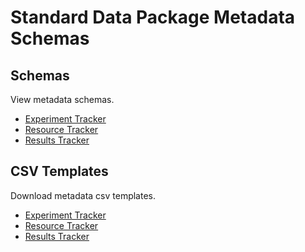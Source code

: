 # Standard Data Package Metadata Schemas

## Schemas

View metadata schemas.

* [Experiment Tracker](md_experiment_tracker.md)
* [Resource Tracker](md_resource_tracker.md)
* [Results Tracker](md_results_tracker.md)

## CSV Templates

Download metadata csv templates.

* [Experiment Tracker](md_experiment_tracker.md)
* [Resource Tracker](md_resource_tracker.md)
* [Results Tracker](md_results_tracker.md)